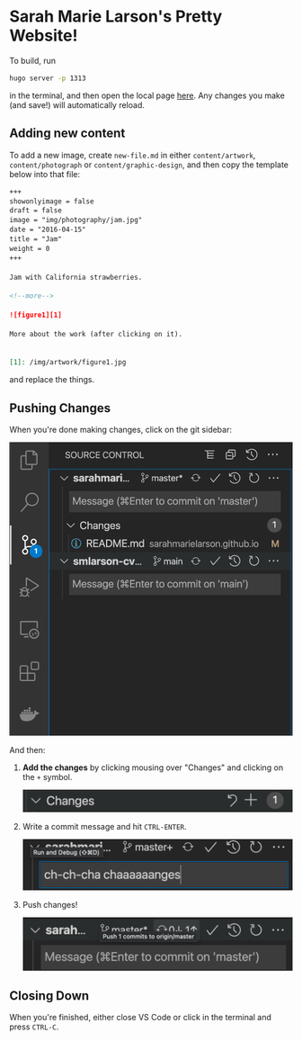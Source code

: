 # Sarah Marie Larson's Pretty Website!

To build, run

``` sh
hugo server -p 1313
```
    
in the terminal, and then open the local page [here](https://127.0.0.1:1313). Any changes you make
(and save!) will automatically reload.


## Adding new content

To add a new image, create `new-file.md` in either `content/artwork`, `content/photograph` or `content/graphic-design`, and then copy the template below into that file:

``` markdown
+++
showonlyimage = false
draft = false
image = "img/photography/jam.jpg"
date = "2016-04-15"
title = "Jam"
weight = 0
+++

Jam with California strawberries.

<!--more-->

![figure1][1]

More about the work (after clicking on it).


[1]: /img/artwork/figure1.jpg

```
and replace the things.

## Pushing Changes

When you're done making changes, click on the git sidebar:

![git sidebar](/images/git_sidebar.png)

And then:
1. **Add the changes** by clicking mousing over "Changes" and clicking on the `+` symbol.

    ![add changes](/images/add_changes.png)

2. Write a commit message and hit `CTRL-ENTER`.

    ![commit](/images/commit_message.png)
    
3. Push changes!

    ![push](/images/push_changes.png)

## Closing Down

When you're finished, either close VS Code or click in the terminal and press `CTRL-C`.